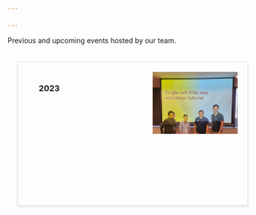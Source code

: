 ```yaml
---

---
```


Previous and upcoming events hosted by our team.

<head>
<meta charset="UTF-8">
<meta name="viewport" content="width=device-width, initial-scale=1.0">
<title>Event Display</title>
<style>
  .event-container {
    display: flex;
    flex-wrap: wrap;
    padding: 20px;
    justify-content: space-between;
  }
  .event {
    display: flex;
    margin-bottom: 20px;
    border: 1px solid #ddd;
    box-shadow: 0 2px 4px rgba(0,0,0,0.1);
  }
 .text-info {
    color: #ffffff; /* Make text color white */
  }
  .event > div {
    padding: 20px;
  }
  .year, .text-info {
    flex: 1;
    text-align: center; /* Center text horizontally */
  }
  .photo {
    flex: 2;
  }
  .photo img {
    width: 100%;
    height: auto;
  }
</style>
</head>
<body>

<div class="event-container">


  <div class="event">
    <div class="year">
      <h3>2023</h3>
    </div>
    <div class="text-info">
      <p> Single-cell analysis workshop. <br> Level 6 Wallace Wurth Building, UNSW. <br> Contact: Sara Ballouz and Raymond Louie</p>
    </div>
    <div class="photo">
      <img src="scworkshop2023.jpeg" alt="Event Photo">
    </div>
  </div>

  <!-- Add more events here -->
</div>

</body>

